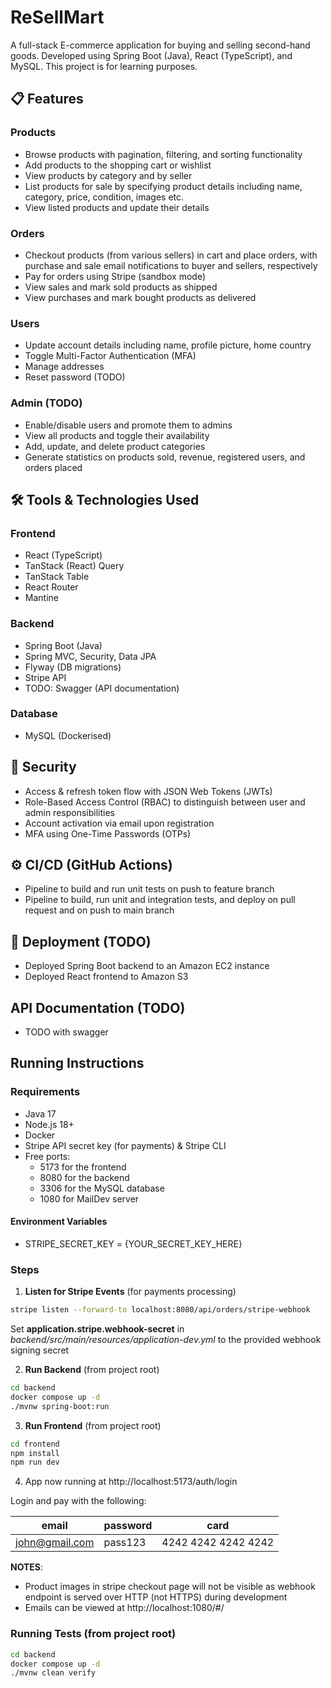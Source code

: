 # ReSellMart
A full-stack E-commerce application for buying and selling second-hand goods. Developed using Spring Boot (Java), React (TypeScript), and MySQL. This project is for learning purposes.


## 📋 Features
### Products
- Browse products with pagination, filtering, and sorting functionality
- Add products to the shopping cart or wishlist
- View products by category and by seller
- List products for sale by specifying product details including name, category, price, condition, images etc.
- View listed products and update their details

### Orders
- Checkout products (from various sellers) in cart and place orders, with purchase and sale email notifications to buyer and sellers, respectively
- Pay for orders using Stripe (sandbox mode)
- View sales and mark sold products as shipped
- View purchases and mark bought products as delivered

### Users
- Update account details including name, profile picture, home country
- Toggle Multi-Factor Authentication (MFA)
- Manage addresses
- Reset password (TODO)

### Admin (TODO)
- Enable/disable users and promote them to admins
- View all products and toggle their availability
- Add, update, and delete product categories
- Generate statistics on products sold, revenue, registered users, and orders placed


## 🛠️ Tools & Technologies Used
### Frontend
- React (TypeScript)
- TanStack (React) Query
- TanStack Table
- React Router
- Mantine

### Backend
- Spring Boot (Java)
- Spring MVC, Security, Data JPA
- Flyway (DB migrations)
- Stripe API
-  TODO: Swagger (API documentation)

### Database
- MySQL (Dockerised)


## 🔐 Security 
-  Access & refresh token flow with JSON Web Tokens (JWTs)
 - Role-Based Access Control (RBAC) to distinguish between user and admin responsibilities
- Account activation via email upon registration
- MFA using One-Time Passwords (OTPs)


## ⚙️ CI/CD (GitHub Actions)
- Pipeline to build and run unit tests on push to feature branch
- Pipeline to build, run unit and integration tests, and deploy on pull request and on push to main branch


## 🚀 Deployment (TODO)
- Deployed Spring Boot backend to an Amazon EC2 instance
- Deployed React frontend to Amazon S3 

## API Documentation (TODO)
- TODO with swagger


## Running Instructions
### Requirements
- Java 17
- Node.js 18+
- Docker
- Stripe API secret key (for payments) & Stripe CLI
- Free ports:
    -   5173 for the frontend
	-	8080 for the backend
	-	3306 for the MySQL database
    -   1080 for MailDev server

#### Environment Variables 
- STRIPE_SECRET_KEY = {YOUR_SECRET_KEY_HERE}

### Steps
1. **Listen for Stripe Events** (for payments processing)
```bash
stripe listen --forward-to localhost:8080/api/orders/stripe-webhook
```
Set **application.stripe.webhook-secret** in *backend/src/main/resources/application-dev.yml* to
the provided webhook signing secret

2. **Run Backend**
(from project root)
```bash
cd backend
docker compose up -d
./mvnw spring-boot:run
```

3. **Run Frontend** (from project root)
```bash
cd frontend
npm install
npm run dev
```
4. App now running at http://localhost:5173/auth/login  

Login and pay with the following:

| email         | password    | card |
|--------------|--------------|--------------|
| john@gmail.com| pass123| 4242 4242 4242 4242 |

**NOTES**:
-  Product images in stripe checkout page will not be visible as webhook endpoint  is served over HTTP (not HTTPS) during development
- Emails can be viewed at http://localhost:1080/#/

### Running Tests (from project root)
```bash
cd backend
docker compose up -d
./mvnw clean verify
```
